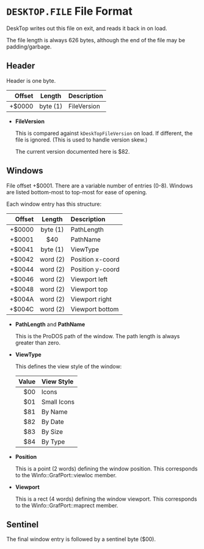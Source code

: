 # `DESKTOP.FILE` File Format

DeskTop writes out this file on exit, and reads it back in on load.

The file length is always 626 bytes, although the end of the file
may be padding/garbage.

## Header

Header is one byte.

|  Offset  |  Length    | Description      |
|---------:|:----------:|:-----------------|
|  +$0000  |  byte (1)  | FileVersion      |

* **FileVersion**

   This is compared against `kDeskTopFileVersion` on load. If
   different, the file is ignored. (This is used to handle version
   skew.)

   The current version documented here is $82.

## Windows

File offset +$0001. There are a variable number of entries (0-8). Windows are
listed bottom-most to top-most for ease of opening.

Each window entry has this structure:

|  Offset  |  Length    | Description      |
|---------:|:----------:|:-----------------|
|  +$0000  |  byte (1)  | PathLength       |
|  +$0001  |  $40       | PathName         |
|  +$0041  |  byte (1)  | ViewType         |
|  +$0042  |  word (2)  | Position x-coord |
|  +$0044  |  word (2)  | Position y-coord |
|  +$0046  |  word (2)  | Viewport left    |
|  +$0048  |  word (2)  | Viewport top     |
|  +$004A  |  word (2)  | Viewport right   |
|  +$004C  |  word (2)  | Viewport bottom  |

* **PathLength** and **PathName**

   This is the ProDOS path of the window. The path length is always
   greater than zero.

* **ViewType**

   This defines the view style of the window:

   | Value | View Style     |
   |------:|:---------------|
   | $00   | Icons          |
   | $01   | Small Icons    |
   | $81   | By Name        |
   | $82   | By Date        |
   | $83   | By Size        |
   | $84   | By Type        |

* **Position**

   This is a point (2 words) defining the window position. This
   corresponds to the Winfo::GrafPort::viewloc member.

* **Viewport**

   This is a rect (4 words) defining the window viewport. This
   corresponds to the Winfo::GrafPort::maprect member.

## Sentinel

The final window entry is followed by a sentinel byte ($00).

